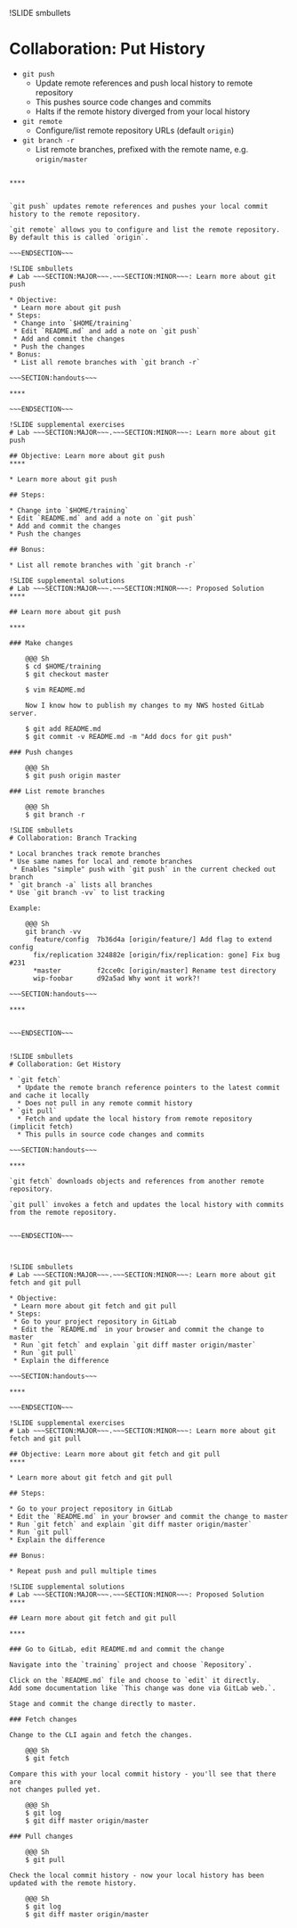 !SLIDE smbullets
# Collaboration: Put History

* `git push`
  * Update remote references and push local history to remote repository
  * This pushes source code changes and commits
  * Halts if the remote history diverged from your local history
* `git remote`
  * Configure/list remote repository URLs (default `origin`)
* `git branch -r`
  * List remote branches, prefixed with the remote name, e.g. `origin/master`

~~~SECTION:handouts~~~

****


`git push` updates remote references and pushes your local commit history to the remote repository.

`git remote` allows you to configure and list the remote repository. By default this is called `origin`.

~~~ENDSECTION~~~

!SLIDE smbullets
# Lab ~~~SECTION:MAJOR~~~.~~~SECTION:MINOR~~~: Learn more about git push

* Objective:
 * Learn more about git push
* Steps:
 * Change into `$HOME/training`
 * Edit `README.md` and add a note on `git push`
 * Add and commit the changes
 * Push the changes
* Bonus:
 * List all remote branches with `git branch -r`

~~~SECTION:handouts~~~

****

~~~ENDSECTION~~~

!SLIDE supplemental exercises
# Lab ~~~SECTION:MAJOR~~~.~~~SECTION:MINOR~~~: Learn more about git push

## Objective: Learn more about git push
****

* Learn more about git push

## Steps:

* Change into `$HOME/training`
* Edit `README.md` and add a note on `git push`
* Add and commit the changes
* Push the changes

## Bonus:

* List all remote branches with `git branch -r`

!SLIDE supplemental solutions
# Lab ~~~SECTION:MAJOR~~~.~~~SECTION:MINOR~~~: Proposed Solution
****

## Learn more about git push

****

### Make changes

    @@@ Sh
    $ cd $HOME/training
    $ git checkout master

    $ vim README.md

    Now I know how to publish my changes to my NWS hosted GitLab server.

    $ git add README.md
    $ git commit -v README.md -m "Add docs for git push"

### Push changes

    @@@ Sh
    $ git push origin master

### List remote branches

    @@@ Sh
    $ git branch -r

!SLIDE smbullets
# Collaboration: Branch Tracking

* Local branches track remote branches
* Use same names for local and remote branches
 * Enables "simple" push with `git push` in the current checked out branch
* `git branch -a` lists all branches
* Use `git branch -vv` to list tracking

Example:

    @@@ Sh
    git branch -vv
      feature/config  7b36d4a [origin/feature/] Add flag to extend config
      fix/replication 324882e [origin/fix/replication: gone] Fix bug #231
      *master         f2cce0c [origin/master] Rename test directory
      wip-foobar      d92a5ad Why wont it work?!

~~~SECTION:handouts~~~

****


~~~ENDSECTION~~~


!SLIDE smbullets
# Collaboration: Get History

* `git fetch`
  * Update the remote branch reference pointers to the latest commit and cache it locally
  * Does not pull in any remote commit history
* `git pull`
  * Fetch and update the local history from remote repository (implicit fetch)
  * This pulls in source code changes and commits

~~~SECTION:handouts~~~

****

`git fetch` downloads objects and references from another remote repository.

`git pull` invokes a fetch and updates the local history with commits from the remote repository.


~~~ENDSECTION~~~



!SLIDE smbullets
# Lab ~~~SECTION:MAJOR~~~.~~~SECTION:MINOR~~~: Learn more about git fetch and git pull

* Objective:
 * Learn more about git fetch and git pull
* Steps:
 * Go to your project repository in GitLab
 * Edit the `README.md` in your browser and commit the change to master
 * Run `git fetch` and explain `git diff master origin/master`
 * Run `git pull`
 * Explain the difference

~~~SECTION:handouts~~~

****

~~~ENDSECTION~~~

!SLIDE supplemental exercises
# Lab ~~~SECTION:MAJOR~~~.~~~SECTION:MINOR~~~: Learn more about git fetch and git pull

## Objective: Learn more about git fetch and git pull
****

* Learn more about git fetch and git pull

## Steps:

* Go to your project repository in GitLab
* Edit the `README.md` in your browser and commit the change to master
* Run `git fetch` and explain `git diff master origin/master`
* Run `git pull`
* Explain the difference

## Bonus:

* Repeat push and pull multiple times

!SLIDE supplemental solutions
# Lab ~~~SECTION:MAJOR~~~.~~~SECTION:MINOR~~~: Proposed Solution
****

## Learn more about git fetch and git pull

****

### Go to GitLab, edit README.md and commit the change

Navigate into the `training` project and choose `Repository`.

Click on the `README.md` file and choose to `edit` it directly.
Add some documentation like `This change was done via GitLab web.`.

Stage and commit the change directly to master.

### Fetch changes

Change to the CLI again and fetch the changes.

    @@@ Sh
    $ git fetch

Compare this with your local commit history - you'll see that there are
not changes pulled yet.

    @@@ Sh
    $ git log
    $ git diff master origin/master

### Pull changes

    @@@ Sh
    $ git pull

Check the local commit history - now your local history has been
updated with the remote history.

    @@@ Sh
    $ git log
    $ git diff master origin/master

